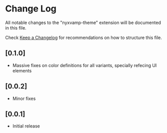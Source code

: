 # Change Log

All notable changes to the "nyxvamp-theme" extension will be documented in this file.

Check [Keep a Changelog](http://keepachangelog.com/) for recommendations on how to structure this file.

## [0.1.0]

- Massive fixes on color definitions for all variants, specially refecing UI elements

## [0.0.2]

- Minor fixes

## [0.0.1]

- Initial release
